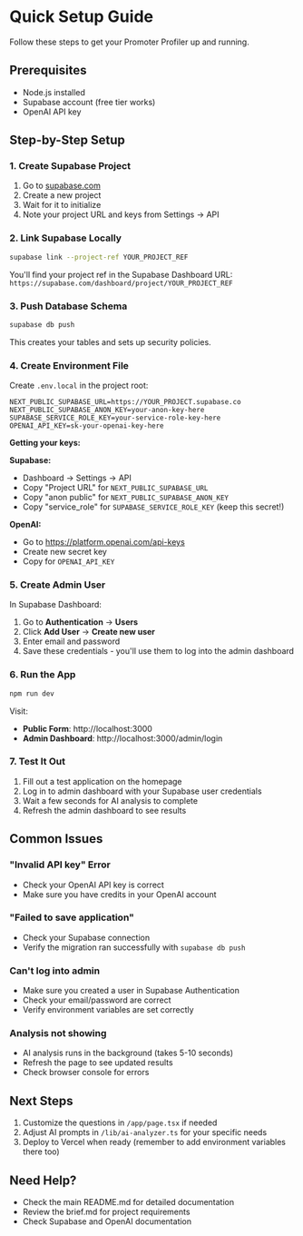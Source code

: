 # Quick Setup Guide

Follow these steps to get your Promoter Profiler up and running.

## Prerequisites

- Node.js installed
- Supabase account (free tier works)
- OpenAI API key

## Step-by-Step Setup

### 1. Create Supabase Project

1. Go to [supabase.com](https://supabase.com)
2. Create a new project
3. Wait for it to initialize
4. Note your project URL and keys from Settings → API

### 2. Link Supabase Locally

```bash
supabase link --project-ref YOUR_PROJECT_REF
```

You'll find your project ref in the Supabase Dashboard URL:
`https://supabase.com/dashboard/project/YOUR_PROJECT_REF`

### 3. Push Database Schema

```bash
supabase db push
```

This creates your tables and sets up security policies.

### 4. Create Environment File

Create `.env.local` in the project root:

```env
NEXT_PUBLIC_SUPABASE_URL=https://YOUR_PROJECT.supabase.co
NEXT_PUBLIC_SUPABASE_ANON_KEY=your-anon-key-here
SUPABASE_SERVICE_ROLE_KEY=your-service-role-key-here
OPENAI_API_KEY=sk-your-openai-key-here
```

**Getting your keys:**

**Supabase:**
- Dashboard → Settings → API
- Copy "Project URL" for `NEXT_PUBLIC_SUPABASE_URL`
- Copy "anon public" for `NEXT_PUBLIC_SUPABASE_ANON_KEY`
- Copy "service_role" for `SUPABASE_SERVICE_ROLE_KEY` (keep this secret!)

**OpenAI:**
- Go to https://platform.openai.com/api-keys
- Create new secret key
- Copy for `OPENAI_API_KEY`

### 5. Create Admin User

In Supabase Dashboard:
1. Go to **Authentication** → **Users**
2. Click **Add User** → **Create new user**
3. Enter email and password
4. Save these credentials - you'll use them to log into the admin dashboard

### 6. Run the App

```bash
npm run dev
```

Visit:
- **Public Form**: http://localhost:3000
- **Admin Dashboard**: http://localhost:3000/admin/login

### 7. Test It Out

1. Fill out a test application on the homepage
2. Log in to admin dashboard with your Supabase user credentials
3. Wait a few seconds for AI analysis to complete
4. Refresh the admin dashboard to see results

## Common Issues

### "Invalid API key" Error
- Check your OpenAI API key is correct
- Make sure you have credits in your OpenAI account

### "Failed to save application"
- Check your Supabase connection
- Verify the migration ran successfully with `supabase db push`

### Can't log into admin
- Make sure you created a user in Supabase Authentication
- Check your email/password are correct
- Verify environment variables are set correctly

### Analysis not showing
- AI analysis runs in the background (takes 5-10 seconds)
- Refresh the page to see updated results
- Check browser console for errors

## Next Steps

1. Customize the questions in `/app/page.tsx` if needed
2. Adjust AI prompts in `/lib/ai-analyzer.ts` for your specific needs
3. Deploy to Vercel when ready (remember to add environment variables there too)

## Need Help?

- Check the main README.md for detailed documentation
- Review the brief.md for project requirements
- Check Supabase and OpenAI documentation
